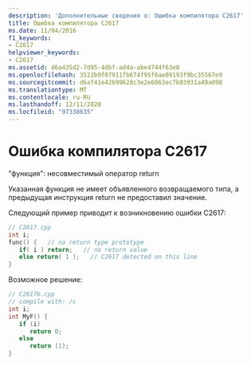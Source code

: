 ```yaml
---
description: 'Дополнительные сведения о: Ошибка компилятора C2617'
title: Ошибка компилятора C2617
ms.date: 11/04/2016
f1_keywords:
- C2617
helpviewer_keywords:
- C2617
ms.assetid: d6a435d2-7d95-4dbf-ad4a-abe4744f63e8
ms.openlocfilehash: 3522b9f07911fb674f95f6ae09193f9bc35567e9
ms.sourcegitcommit: d6af41e42699628c3e2e6063ec7b03931a49a098
ms.translationtype: MT
ms.contentlocale: ru-RU
ms.lasthandoff: 12/11/2020
ms.locfileid: "97338635"
---
```

# <a name="compiler-error-c2617"></a>Ошибка компилятора C2617

"функция": несовместимый оператор return

Указанная функция не имеет объявленного возвращаемого типа, а предыдущая инструкция return не предоставил значение.

Следующий пример приводит к возникновению ошибки C2617:

```cpp
// C2617.cpp
int i;
func() {   // no return type prototype
   if( i ) return;   // no return value
   else return( 1 );   // C2617 detected on this line
}
```

Возможное решение:

```cpp
// C2617b.cpp
// compile with: /c
int i;
int MyF() {
   if (i)
      return 0;
   else
      return (1);
}
```
